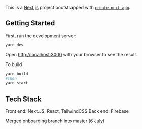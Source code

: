 This is a [Next.js](https://nextjs.org/) project bootstrapped with [`create-next-app`](https://github.com/vercel/next.js/tree/canary/packages/create-next-app).

## Getting Started

First, run the development server:

```bash
yarn dev
```

Open [http://localhost:3000](http://localhost:3000) with your browser to see the result.

To build
```bash
yarn build
#then
yarn start
```

## Tech Stack
Front end: Next.JS, React, TailwindCSS
Back end: Firebase


Merged onboarding branch into master (6 July)
